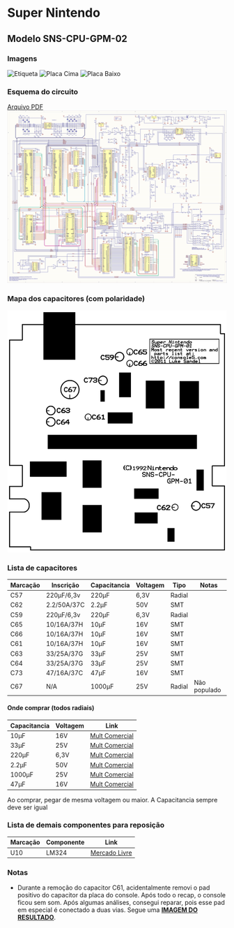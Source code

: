 # Super Nintendo

## Modelo SNS-CPU-GPM-02
### Imagens
![Etiqueta](img/IMG_2611.JPG)
![Placa Cima](img/IMG_2609.JPG)
![Placa Baixo](img/IMG_2610.JPG)

### Esquema do circuito
[Arquivo PDF](img/Esquema_PCB.pdf)
![Esquema](img/Esquema_PCB.png)

### Mapa dos capacitores (com polaridade)
![Mapa Capacitores](img/Mapa_Capacitores.png)

### Lista de capacitores
| Marcação | Inscrição   | Capacitancia | Voltagem | Tipo   | Notas        |
|----------|-------------|--------------|----------|--------|--------------|
| C57      | 220µF/6,3v  | 220µF        | 6,3V     | Radial |              |
| C62      | 2.2/50A/37C | 2.2µF        | 50V      | SMT    |              |
| C59      | 220µF/6,3v  | 220µF        | 6,3V     | Radial |              |
| C65      | 10/16A/37H  | 10µF         | 16V      | SMT    |              |
| C66      | 10/16A/37H  | 10µF         | 16V      | SMT    |              |
| C61      | 10/16A/37H  | 10µF         | 16V      | SMT    |              |
| C63      | 33/25A/37G  | 33µF         | 25V      | SMT    |              |
| C64      | 33/25A/37G  | 33µF         | 25V      | SMT    |              |
| C73      | 47/16A/37C  | 47µF         | 16V      | SMT    |              |
| C67      | N/A         | 1000µF       | 25V      | Radial | Não populado |

#### Onde comprar (todos radiais)
| Capacitancia | Voltagem | Link |
|--------------|----------|------|
| 10µF         | 16V      | [Mult Comercial](https://www.multcomercial.com.br/capacitor-eletrolitico-de-10uf-16v-a-450v.html) |
| 33µF         | 25V      | [Mult Comercial](https://www.multcomercial.com.br/capacitor-eletrolitico-de-33uf-16v-a-450v.html) |
| 220µF        | 6,3V     | [Mult Comercial](https://www.multcomercial.com.br/capacitor-eletrolitico-de-220uf-16v-a-450v.html) | 
| 2.2µF        | 50V      | [Mult Comercial](https://www.multcomercial.com.br/capacitor-eletrolitico-de-2-2uf-50v-a-400v.html) |
| 1000µF       | 25V      | [Mult Comercial](https://www.multcomercial.com.br/capacitor-eletrolitico-de-1000uf-6-3v-a-250v.html) |
| 47µF         | 16V      | [Mult Comercial](https://www.multcomercial.com.br/capacitor-eletrolitico-de-47uf-16v-a-450v.html) |

Ao comprar, pegar de mesma voltagem ou maior. A Capacitancia sempre deve ser igual

### Lista de demais componentes para reposição
| Marcação | Componente | Link        |
|----------|------------|-------------|
| U10      | LM324      | [Mercado Livre](https://www.mercadolivre.com.br/10-pecas-do-circuito-integrado-smd-amplificador-lm324/p/MLB39850011) |

### Notas
* Durante a remoção do capacitor C61, acidentalmente removi o pad positivo do capacitor da placa do console. Após todo o recap, o console ficou sem som. Após algumas análises, consegui reparar, pois esse pad em especial é conectado a duas vias. Segue uma [**IMAGEM DO RESULTADO**](img/20250821-081524.jpg).